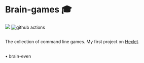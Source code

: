 # Brain-games &#127891; 

<a href="https://codeclimate.com/github/Ingo-o/frontend-project-lvl1/maintainability"><img src="https://api.codeclimate.com/v1/badges/d44275b3ee1c0d871600/maintainability" /></a> ![github actions](https://github.com/Ingo-o/frontend-project-lvl1/workflows/github%20actions/badge.svg)

##
The collection of command line games. My first project on [Hexlet](https://ru.hexlet.io/pages/about?utm_source=github&utm_medium=link&utm_campaign=nodejs-package).
##

• brain-even
<script id="asciicast-zWyie9YqZcI0QsYEw38GC9tfA" src="https://asciinema.org/a/zWyie9YqZcI0QsYEw38GC9tfA.js" async></script>
